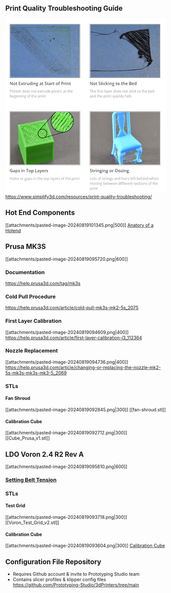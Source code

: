 ## Print Quality Troubleshooting Guide
![Troubleshooting Guide|500](/attachments/pasted-image-20240819091655.png)
https://www.simplify3d.com/resources/print-quality-troubleshooting/
## Hot End Components
[[attachments/pasted-image-20240819101345.png|500]]
[Anatory of a Hotend](https://e3d-online.com/blogs/news/anatomy-of-a-hotend)
## Prusa MK3S
[[attachments/pasted-image-20240819095720.png|600]]
### Documentation
https://help.prusa3d.com/tag/mk3s
### Cold Pull Procedure
https://help.prusa3d.com/article/cold-pull-mk3s-mk2-5s_2075
### First Layer Calibration
[[attachments/pasted-image-20240819094609.png|400]]
https://help.prusa3d.com/article/first-layer-calibration-i3_112364
### Nozzle Replacement
[[attachments/pasted-image-20240819094736.png|400]]
https://help.prusa3d.com/article/changing-or-replacing-the-nozzle-mk2-5s-mk3s-mk3s-mk3-5_2069
### STLs

#### Fan Shroud
[[attachments/pasted-image-20240819092845.png|300]]
[[fan-shroud.stl]]
#### Calibration Cube
[[attachments/pasted-image-20240819092712.png|300]]
[[Cube_Prusa_v1.stl]]
## LDO Voron 2.4 R2 Rev A
[[attachments/pasted-image-20240819095610.png|600]]
### [Setting Belt Tension](https://docs.vorondesign.com/tuning/secondary_printer_tuning.html#belt-tension)
### STLs

#### Test Grid
[[attachments/pasted-image-20240819093718.png|300]]
[[Voron_Test_Grid_v2.stl]]
#### Calibration Cube
[[attachments/pasted-image-20240819093604.png|300]]
[Calibration Cube](Voron_Design_Cube_v7.stl)
## Configuration File Repository
- Requires Github account & invite to Prototyping Studio team
- Contains slicer profiles & klipper config files
https://github.com/Prototyping-Studio/3dPrinters/tree/main
